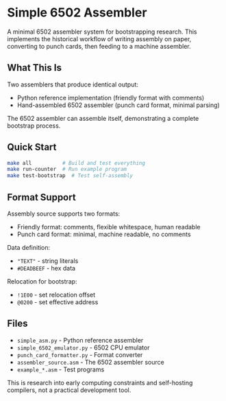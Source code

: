 # Simple 6502 Assembler

A minimal 6502 assembler system for bootstrapping research. This implements the historical workflow of writing assembly on paper, converting to punch cards, then feeding to a machine assembler.

## What This Is

Two assemblers that produce identical output:
- Python reference implementation (friendly format with comments)
- Hand-assembled 6502 assembler (punch card format, minimal parsing)

The 6502 assembler can assemble itself, demonstrating a complete bootstrap process.

## Quick Start

```bash
make all          # Build and test everything
make run-counter  # Run example program
make test-bootstrap  # Test self-assembly
```

## Format Support

Assembly source supports two formats:
- Friendly format: comments, flexible whitespace, human readable
- Punch card format: minimal, machine readable, no comments

Data definition:
- `"TEXT"` - string literals
- `#DEADBEEF` - hex data

Relocation for bootstrap:
- `!1E00` - set relocation offset  
- `@0200` - set effective address

## Files

- `simple_asm.py` - Python reference assembler
- `simple_6502_emulator.py` - 6502 CPU emulator  
- `punch_card_formatter.py` - Format converter
- `assembler_source.asm` - The 6502 assembler source
- `example_*.asm` - Test programs

This is research into early computing constraints and self-hosting compilers, not a practical development tool.
